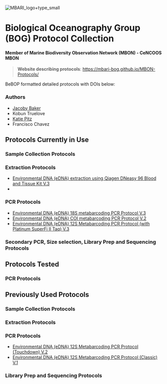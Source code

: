 
![MBARI_logo+type_small](https://github.com/user-attachments/assets/f7a9e1ee-ae95-4de6-9994-e10a59999c9e)

# Biological Oceanography Group (BOG) Protocol Collection

#### Member of Marine Biodiversity Observation Network (MBON) - CeNCOOS MBON

> **Website describing protocols**: https://mbari-bog.github.io/MBON-Protocols/

BeBOP formatted detailed protocols with DOIs below:

### Authors
- [Jacoby Baker](https://github.com/JacobyBaker)
- Kobun Truelove
- [Katie Pitz](https://github.com/kpitz)
- Francisco Chavez

## Protocols Currently in Use

### Sample Collection Protocols

### Extraction Protocols
- [Environmental DNA (eDNA) extraction using Qiagen DNeasy 96 Blood and Tissue Kit V.3](https://github.com/MBARI-BOG/MBARI-BOG-QiagenDNeasy96-BT-DNA-Extraction-Protocol/blob/main/QiagenDNeasy96-DNA-Extraction-Protocol.md)
- 

### PCR Protocols
- [Environmental DNA (eDNA) 18S metabarcoding PCR Protocol V.3](https://github.com/MBARI-BOG/MBARI-BOG-18Sv9-metabarcoding-pcr-protocol/blob/main/MBARI-BOG-18Sv9-metabarcoding-pcr-protocol.md)
- [Environmental DNA (eDNA) COI metabarcoding PCR Protocol V.2](https://github.com/MBARI-BOG/MBARI-BOG-COI-metabarcoding-pcr-protocol/blob/main/MBARI-BOG-COI-metabarcoding-pcr-protocol.md)
- [Environmental DNA (eDNA) 12S Metabarcoding PCR Protocol (with Platinum SuperFi II Taq) V.3](https://github.com/MBARI-BOG/MBARI-BOG-12S-superfiII-metabarcoding-pcr-protocol/blob/main/MBARI-BOG-12S-superfiII-metabarcoding-pcr-protocol.md)

### Secondary PCR, Size selection, Library Prep and Sequencing Protocols

## Protocols Tested

### PCR Protocols

## Previously Used Protocols

### Sample Collection Protocols

### Extraction Protocols

### PCR Protocols
- [Environmental DNA (eDNA) 12S Metabarcoding PCR Protocol (Touchdown) V.2](https://github.com/MBARI-BOG/MBARI-BOG-12S-touchdown-metabarcoding-pcr-protocol)
- [Environmental DNA (eDNA) 12S Metabarcoding PCR Protocol (Classic) V.1](https://github.com/MBARI-BOG/MBARI-BOG-12S-classic-metabarcoding-pcr-protocol/blob/main/MBARI-BOG-12S-classic-metabarcoding-pcr-protocol%20.md)

### Library Prep and Sequencing Protocols

